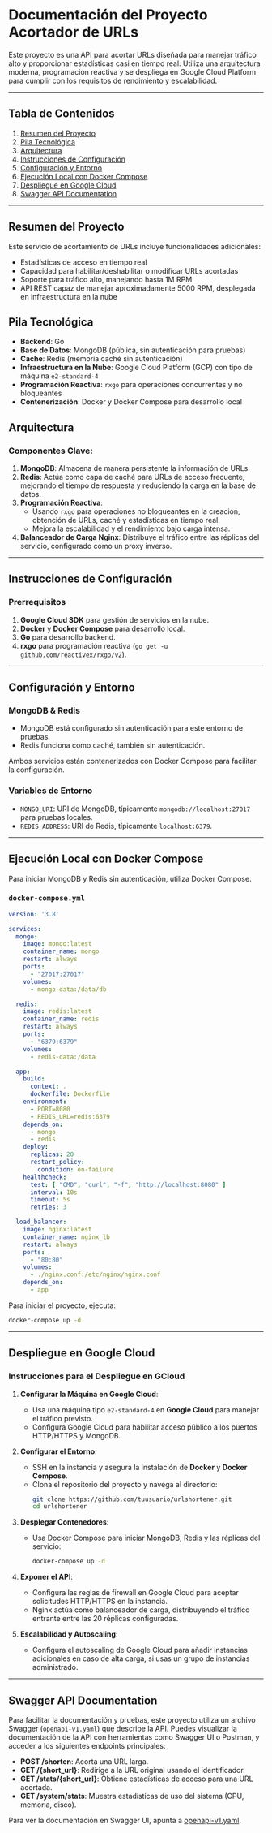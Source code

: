 # Documentación del Proyecto Acortador de URLs

Este proyecto es una API para acortar URLs diseñada para manejar tráfico alto y proporcionar estadísticas casi en tiempo
real. Utiliza una arquitectura moderna, programación reactiva y se despliega en Google Cloud Platform para cumplir con
los requisitos de rendimiento y escalabilidad.

---

## Tabla de Contenidos

1. [Resumen del Proyecto](#resumen-del-proyecto)
2. [Pila Tecnológica](#pila-tecnológica)
3. [Arquitectura](#arquitectura)
4. [Instrucciones de Configuración](#instrucciones-de-configuración)
5. [Configuración y Entorno](#configuración-y-entorno)
6. [Ejecución Local con Docker Compose](#ejecución-local-con-docker-compose)
7. [Despliegue en Google Cloud](#despliegue-en-google-cloud)
8. [Swagger API Documentation](#swagger-api-documentation)

---

## Resumen del Proyecto

Este servicio de acortamiento de URLs incluye funcionalidades adicionales:

- Estadísticas de acceso en tiempo real
- Capacidad para habilitar/deshabilitar o modificar URLs acortadas
- Soporte para tráfico alto, manejando hasta 1M RPM
- API REST capaz de manejar aproximadamente 5000 RPM, desplegada en infraestructura en la nube

## Pila Tecnológica

- **Backend**: Go
- **Base de Datos**: MongoDB (pública, sin autenticación para pruebas)
- **Cache**: Redis (memoria caché sin autenticación)
- **Infraestructura en la Nube**: Google Cloud Platform (GCP) con tipo de máquina `e2-standard-4`
- **Programación Reactiva**: `rxgo` para operaciones concurrentes y no bloqueantes
- **Contenerización**: Docker y Docker Compose para desarrollo local

## Arquitectura

### Componentes Clave:

1. **MongoDB**: Almacena de manera persistente la información de URLs.
2. **Redis**: Actúa como capa de caché para URLs de acceso frecuente, mejorando el tiempo de respuesta y reduciendo la
   carga en la base de datos.
3. **Programación Reactiva**:
    - Usando `rxgo` para operaciones no bloqueantes en la creación, obtención de URLs, caché y estadísticas en tiempo
      real.
    - Mejora la escalabilidad y el rendimiento bajo carga intensa.
4. **Balanceador de Carga Nginx**: Distribuye el tráfico entre las réplicas del servicio, configurado como un proxy
   inverso.

---

## Instrucciones de Configuración

### Prerrequisitos

1. **Google Cloud SDK** para gestión de servicios en la nube.
2. **Docker** y **Docker Compose** para desarrollo local.
3. **Go** para desarrollo backend.
4. **rxgo** para programación reactiva (`go get -u github.com/reactivex/rxgo/v2`).

---

## Configuración y Entorno

### MongoDB & Redis

- MongoDB está configurado sin autenticación para este entorno de pruebas.
- Redis funciona como caché, también sin autenticación.

Ambos servicios están contenerizados con Docker Compose para facilitar la configuración.

### Variables de Entorno

- `MONGO_URI`: URI de MongoDB, típicamente `mongodb://localhost:27017` para pruebas locales.
- `REDIS_ADDRESS`: URI de Redis, típicamente `localhost:6379`.

---

## Ejecución Local con Docker Compose

Para iniciar MongoDB y Redis sin autenticación, utiliza Docker Compose.

### `docker-compose.yml`

```yaml
version: '3.8'

services:
  mongo:
    image: mongo:latest
    container_name: mongo
    restart: always
    ports:
      - "27017:27017"
    volumes:
      - mongo-data:/data/db

  redis:
    image: redis:latest
    container_name: redis
    restart: always
    ports:
      - "6379:6379"
    volumes:
      - redis-data:/data

  app:
    build:
      context: .
      dockerfile: Dockerfile
    environment:
      - PORT=8080
      - REDIS_URL=redis:6379
    depends_on:
      - mongo
      - redis
    deploy:
      replicas: 20
      restart_policy:
        condition: on-failure
    healthcheck:
      test: [ "CMD", "curl", "-f", "http://localhost:8080" ]
      interval: 10s
      timeout: 5s
      retries: 3

  load_balancer:
    image: nginx:latest
    container_name: nginx_lb
    restart: always
    ports:
      - "80:80"
    volumes:
      - ./nginx.conf:/etc/nginx/nginx.conf
    depends_on:
      - app
```

Para iniciar el proyecto, ejecuta:

```bash
docker-compose up -d
```

---

## Despliegue en Google Cloud

### Instrucciones para el Despliegue en GCloud

1. **Configurar la Máquina en Google Cloud**:
    - Usa una máquina tipo `e2-standard-4` en **Google Cloud** para manejar el tráfico previsto.
    - Configura Google Cloud para habilitar acceso público a los puertos HTTP/HTTPS y MongoDB.

2. **Configurar el Entorno**:
    - SSH en la instancia y asegura la instalación de **Docker** y **Docker Compose**.
    - Clona el repositorio del proyecto y navega al directorio:
      ```bash
      git clone https://github.com/tuusuario/urlshortener.git
      cd urlshortener
      ```

3. **Desplegar Contenedores**:
    - Usa Docker Compose para iniciar MongoDB, Redis y las réplicas del servicio:
      ```bash
      docker-compose up -d
      ```

4. **Exponer el API**:
    - Configura las reglas de firewall en Google Cloud para aceptar solicitudes HTTP/HTTPS en la instancia.
    - Nginx actúa como balanceador de carga, distribuyendo el tráfico entrante entre las 20 réplicas configuradas.

5. **Escalabilidad y Autoscaling**:
    - Configura el autoscaling de Google Cloud para añadir instancias adicionales en caso de alta carga, si usas un
      grupo de instancias administrado.

---

## Swagger API Documentation

Para facilitar la documentación y pruebas, este proyecto utiliza un archivo Swagger (`openapi-v1.yaml`) que describe la
API. Puedes visualizar la documentación de la API con herramientas como Swagger UI o Postman, y acceder a los siguientes
endpoints principales:

- **POST /shorten**: Acorta una URL larga.
- **GET /{short_url}**: Redirige a la URL original usando el identificador.
- **GET /stats/{short_url}**: Obtiene estadísticas de acceso para una URL acortada.
- **GET /system/stats**: Muestra estadísticas de uso del sistema (CPU, memoria, disco).

Para ver la documentación en Swagger UI, apunta a [openapi-v1.yaml](openapi-v1.yaml).

